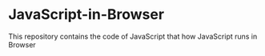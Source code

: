 # JavaScript-in-Browser
This repository contains the code of JavaScript that how JavaScript runs in Browser 
